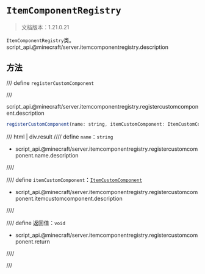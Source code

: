 # `ItemComponentRegistry`

> 文档版本：1.21.0.21

`ItemComponentRegistry`类。script_api.@minecraft/server.itemcomponentregistry.description

## 方法

/// define
`registerCustomComponent`


///

script_api.@minecraft/server.itemcomponentregistry.registercustomcomponent.description

```js
registerCustomComponent(name: string, itemCustomComponent: ItemCustomComponent): void
```

/// html | div.result
//// define
`name`：`string`

- script_api.@minecraft/server.itemcomponentregistry.registercustomcomponent.name.description


////

//// define
`itemCustomComponent`：[`ItemCustomComponent`](./itemcustomcomponent.md)

- script_api.@minecraft/server.itemcomponentregistry.registercustomcomponent.itemcustomcomponent.description


////

//// define
返回值：`void`

- script_api.@minecraft/server.itemcomponentregistry.registercustomcomponent.return


////

///

